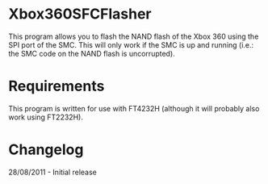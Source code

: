 # Xbox360SFCFlasher
This program allows you to flash the NAND flash of the Xbox 360 using the SPI port of the SMC. This will only work if the SMC is up and running (i.e.: the SMC code on the NAND flash is uncorrupted).

# Requirements
This program is written for use with FT4232H (although it will probably also work using FT2232H).

# Changelog
28/08/2011 - Initial release
